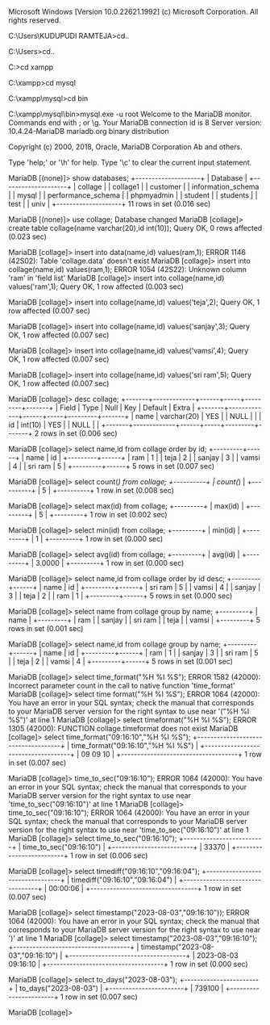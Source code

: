 Microsoft Windows [Version 10.0.22621.1992]
(c) Microsoft Corporation. All rights reserved.

C:\Users\KUDUPUDI RAMTEJA>cd..

C:\Users>cd..

C:\>cd xampp

C:\xampp>cd mysql

C:\xampp\mysql>cd bin

C:\xampp\mysql\bin>mysql.exe -u root
Welcome to the MariaDB monitor.  Commands end with ; or \g.
Your MariaDB connection id is 8
Server version: 10.4.24-MariaDB mariadb.org binary distribution

Copyright (c) 2000, 2018, Oracle, MariaDB Corporation Ab and others.

Type 'help;' or '\h' for help. Type '\c' to clear the current input statement.

MariaDB [(none)]> show databases;
+--------------------+
| Database           |
+--------------------+
| collage            |
| collage1           |
| customer           |
| information_schema |
| mysql              |
| performance_schema |
| phpmyadmin         |
| student            |
| students           |
| test               |
| univ               |
+--------------------+
11 rows in set (0.016 sec)

MariaDB [(none)]> use collage;
Database changed
MariaDB [collage]> create table collage(name varchar(20),id int(10));
Query OK, 0 rows affected (0.023 sec)

MariaDB [collage]> insert into data(name,id) values(ram,1);
ERROR 1146 (42S02): Table 'collage.data' doesn't exist
MariaDB [collage]> insert into collage(name,id) values(ram,1);
ERROR 1054 (42S22): Unknown column 'ram' in 'field list'
MariaDB [collage]> insert into collage(name,id) values('ram',1);
Query OK, 1 row affected (0.003 sec)

MariaDB [collage]> insert into collage(name,id) values('teja',2);
Query OK, 1 row affected (0.007 sec)

MariaDB [collage]> insert into collage(name,id) values('sanjay',3);
Query OK, 1 row affected (0.007 sec)

MariaDB [collage]> insert into collage(name,id) values('vamsi',4);
Query OK, 1 row affected (0.007 sec)

MariaDB [collage]> insert into collage(name,id) values('sri ram',5);
Query OK, 1 row affected (0.007 sec)

MariaDB [collage]> desc collage;
+-------+-------------+------+-----+---------+-------+
| Field | Type        | Null | Key | Default | Extra |
+-------+-------------+------+-----+---------+-------+
| name  | varchar(20) | YES  |     | NULL    |       |
| id    | int(10)     | YES  |     | NULL    |       |
+-------+-------------+------+-----+---------+-------+
2 rows in set (0.006 sec)

MariaDB [collage]> select name,id from collage order by id;
+---------+------+
| name    | id   |
+---------+------+
| ram     |    1 |
| teja    |    2 |
| sanjay  |    3 |
| vamsi   |    4 |
| sri ram |    5 |
+---------+------+
5 rows in set (0.007 sec)

MariaDB [collage]> select count(*) from collage;
+----------+
| count(*) |
+----------+
|        5 |
+----------+
1 row in set (0.008 sec)

MariaDB [collage]> select max(id) from collage;
+---------+
| max(id) |
+---------+
|       5 |
+---------+
1 row in set (0.002 sec)

MariaDB [collage]> select min(id) from collage;
+---------+
| min(id) |
+---------+
|       1 |
+---------+
1 row in set (0.000 sec)

MariaDB [collage]> select avg(id) from collage;
+---------+
| avg(id) |
+---------+
|  3.0000 |
+---------+
1 row in set (0.000 sec)

MariaDB [collage]> select name,id from collage order by id desc;
+---------+------+
| name    | id   |
+---------+------+
| sri ram |    5 |
| vamsi   |    4 |
| sanjay  |    3 |
| teja    |    2 |
| ram     |    1 |
+---------+------+
5 rows in set (0.000 sec)

MariaDB [collage]> select name from collage group by name;
+---------+
| name    |
+---------+
| ram     |
| sanjay  |
| sri ram |
| teja    |
| vamsi   |
+---------+
5 rows in set (0.001 sec)

MariaDB [collage]> select name,id from collage group by name;
+---------+------+
| name    | id   |
+---------+------+
| ram     |    1 |
| sanjay  |    3 |
| sri ram |    5 |
| teja    |    2 |
| vamsi   |    4 |
+---------+------+
5 rows in set (0.001 sec)

MariaDB [collage]> select time_format("%H %I %S");
ERROR 1582 (42000): Incorrect parameter count in the call to native function 'time_format'
MariaDB [collage]> select time format("%H %I %S");
ERROR 1064 (42000): You have an error in your SQL syntax; check the manual that corresponds to your MariaDB server version for the right syntax to use near '("%H %I %S")' at line 1
MariaDB [collage]> select timeformat("%H %I %S");
ERROR 1305 (42000): FUNCTION collage.timeformat does not exist
MariaDB [collage]> select time_format("09:16:10","%H %I %S");
+------------------------------------+
| time_format("09:16:10","%H %I %S") |
+------------------------------------+
| 09 09 10                           |
+------------------------------------+
1 row in set (0.007 sec)

MariaDB [collage]> time_to_sec("09:16:10");
ERROR 1064 (42000): You have an error in your SQL syntax; check the manual that corresponds to your MariaDB server version for the right syntax to use near 'time_to_sec("09:16:10")' at line 1
MariaDB [collage]> time_to_sec("09:16:10");
ERROR 1064 (42000): You have an error in your SQL syntax; check the manual that corresponds to your MariaDB server version for the right syntax to use near 'time_to_sec("09:16:10")' at line 1
MariaDB [collage]> select time_to_sec("09:16:10");
+-------------------------+
| time_to_sec("09:16:10") |
+-------------------------+
|                   33370 |
+-------------------------+
1 row in set (0.006 sec)

MariaDB [collage]> select timediff("09:16:10","09:16:04");
+---------------------------------+
| timediff("09:16:10","09:16:04") |
+---------------------------------+
| 00:00:06                        |
+---------------------------------+
1 row in set (0.007 sec)

MariaDB [collage]> select timestamp("2023-08-03","09:16:10"));
ERROR 1064 (42000): You have an error in your SQL syntax; check the manual that corresponds to your MariaDB server version for the right syntax to use near ')' at line 1
MariaDB [collage]> select timestamp("2023-08-03","09:16:10");
+------------------------------------+
| timestamp("2023-08-03","09:16:10") |
+------------------------------------+
| 2023-08-03 09:16:10                |
+------------------------------------+
1 row in set (0.000 sec)

MariaDB [collage]> select to_days("2023-08-03");
+-----------------------+
| to_days("2023-08-03") |
+-----------------------+
|                739100 |
+-----------------------+
1 row in set (0.007 sec)


MariaDB [collage]>
